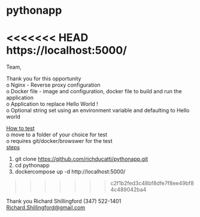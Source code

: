 # pythonapp

<<<<<<< HEAD
https://localhost:5000/
=======
Team, 

Thank you for this opportunity <br>
o Nginx - Reverse proxy configuration <br>
o Docker file - image and configuration, docker file to build and run the application <br>
o Application to replace Hello World ! <br>
o Optional string set using an environment variable and defaulting to Hello world <br>

<u>How to test</u><br>
o move to a folder of your choice for test<br>
o requires git/docker/browswer for the test<br>
<u>steps</u>
1. git clone https://github.com/richducatti/pythonapp.git
2. cd pythonapp
3. dockercompose up -d
http://localhost:5000/
>>>>>>> c2f1b2fed3c48bf8dfe7f8ee49bf84c489042ba4

Thank you 
Richard Shillingford 
(347) 522-1401‬
Richard.Shillingford@gmail.com 
